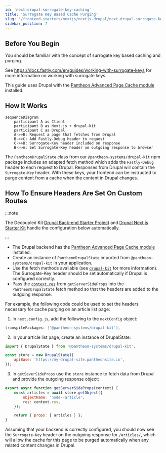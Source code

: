```yaml
---
id: 'next-drupal-surrogate-key-caching'
title: 'Surrogate Key Based Cache Purging'
slug: '/frontend-starters/nextjs/nextjs-drupal/next-drupal-surrogate-key-caching'
sidebar_position: 7
---
```


## Before You Begin

You should be familiar with the concept of surrogate key based caching and
purging.

See https://docs.fastly.com/en/guides/working-with-surrogate-keys for more
information on working with surrogate keys.

This guide uses Drupal with the
[Pantheon Advanced Page Cache module](https://www.drupal.org/project/pantheon_advanced_page_cache)
installed.

## How It Works

```mermaid
sequenceDiagram
	participant A as Client
    participant B as Next.js + drupal-kit
    participant C as Drupal
    A->>B: Request a page that fetches from Drupal
    B->>C: Add Fastly-Debug header to request
    C->>B: Surrogate-Key header included on response
    B->>A: Set Surrogate-Key header on outgoing response to browser
```

The `PantheonDrupalState` class from our `@pantheon-systems/drupal-kit` npm
package includes an adapted fetch method which adds the `Fastly-Debug` header to
each request to Drupal. Responses from Drupal will contain the `Surrogate-Key`
header. With these keys, your frontend can be instructed to purge content from a
cache when the content in Drupal changes.

## How To Ensure Headers Are Set On Custom Routes

:::note

The Decoupled Kit
[Drupal Back-end Starter Project](../../../Backend%20Starters/Decoupled%20Drupal/creating-new-project.md)
and [Drupal Next.js Starter Kit](./intro.md) handle the configuration below
automatically.

:::

- The Drupal backend has the
  [Pantheon Advanced Page Cache module](https://www.drupal.org/project/pantheon_advanced_page_cache)
  installed.
- Create an instance of `PantheonDrupalState` imported from
  `@pantheon-systems/drupal-kit` in your application.
- Use the fetch methods available (see
  [`drupal-kit`](../../../Packages/drupal-kit/) for more information). The
  Surrogate-Key header should be set automatically if Drupal is configured
  correctly.
- Pass the
  [`context.res`](https://nextjs.org/docs/api-reference/data-fetching/get-server-side-props#context-parameter)
  from `getServerSideProps` into the `PantheonDrupalState` fetch method so that
  the headers are added to the outgoing response.

For example, the following code could be used to set the headers necessary for
cache purging on an article list page:

1. In `next.config.js`, add the following to the `nextConfig` object:

```js title="next.config.js"
transpilePackages: ['@pantheon-systems/drupal-kit'],
```

2. In your article list page, create an instance of DrupalState:

```js title="src/pages/articles/index.js"
import { DrupalState } from '@pantheon-systems/drupal-kit';

const store = new DrupalState({
	apiBase: 'https://my-drupal-site.pantheonsite.io',
});
```

3. In `getSeverSideProps` use the `store` instance to fetch data from Drupal and
   provide the outgoing response object:

```js title="src/pages/articles/index.js"
export async function getServerSideProps(context) {
	const articles = await store.getObject({
		objectName: 'node--article',
		res: context.res,
	});

	return { props: { articles } };
}
```

Assuming that your backend is correctly configured, you should now see the
`Surrogate-Key` header on the outgoing response for `/articles/`, which will
allow the cache for this page to be purged automatically when any related
content changes in Drupal.
